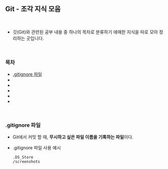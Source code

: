 ## Git - 조각 지식 모음

<br/>

- 깃(Git)와 관련된 공부 내용 중 하나의 목차로 분류하기 애매한 지식을 따로 모아 정리하는 곳입니다.

<br/>

### 목차

- <a href="">.gitignore 파일</a>
- <a href=""></a>
- <a href=""></a>
- <a href=""></a>
- <a href=""></a>
- <a href=""></a>

<br/>

### .gitignore 파일

- Git에서 커밋 할 때, <strong>무시하고 싶은 파일 이름을 기록하는 파일</strong>이다.

- .gitignore 파일 사용 예시

  ```
  .DS_Store
  /screenshots
  ```
